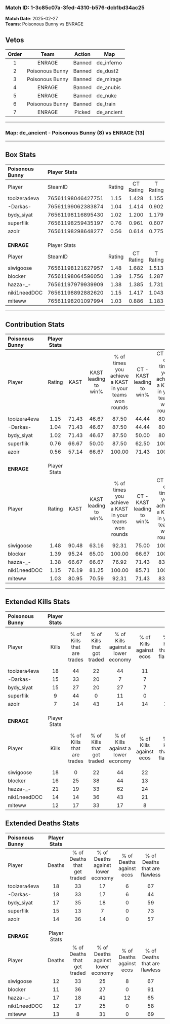 ### Match ID: 1-3c85c07a-3fed-4310-b576-dcb1bd34ac25  
**Match Date**: 2025-02-27  
**Teams**: Poisonous Bunny vs ENRAGE  

## Vetos  

| Order | Team | Action | Map |
| :---: | :--: | :----: | --- |
| 1 | ENRAGE | Banned | de_inferno |
| 2 | Poisonous Bunny | Banned | de_dust2 |
| 3 | Poisonous Bunny | Banned | de_mirage |
| 4 | ENRAGE | Banned | de_anubis |
| 5 | ENRAGE | Banned | de_nuke |
| 6 | Poisonous Bunny | Banned | de_train |
| 7 | ENRAGE | Picked | de_ancient |

---  

### **Map**: de_ancient - Poisonous Bunny (8) vs ENRAGE (13)  
---  

## Box Stats  

| **Poisonous Bunny** | Player Stats      |        |           |          |       |       |       |         |        |      |     |
| :- | :- | :-: | :-: | :-: | :-: | :-: | :-: | :-: | :-: | :-: | :-: |
| Player              | SteamID           | Rating | CT Rating | T Rating | KAST  |  ADR  | Kills | Assists | Deaths | K/D  | HS% |
| tooizera4eva        | 76561198046427751 |  1.15  |   1.428   |  1.155   | 71.43 | 80.5  |  18   |    5    |   18   | 1.00 | 50  |
| -Darkas-            | 76561199062383874 |  1.04  |   1.414   |  0.902   | 71.43 | 85.4  |  15   |    5    |   18   | 0.83 | 53  |
| bydy_siyat          | 76561198116895430 |  1.02  |   1.200   |  1.179   | 71.43 | 73.3  |  15   |    3    |   17   | 0.88 | 40  |
| superflik           | 76561198259435197 |  0.76  |   0.961   |  0.607   | 66.67 | 60.9  |   9   |    5    |   15   | 0.60 | 44  |
| azoir               | 76561198298648277 |  0.56  |   0.614   |  0.775   | 57.14 | 43.5  |   7   |    1    |   14   | 0.50 | 42  |
|                     |                   |        |           |          |       |       |       |         |        |      |     |
|                     |                   |        |           |          |       |       |       |         |        |      |     |
|                     |                   |        |           |          |       |       |       |         |        |      |     |
| **ENRAGE**          | Player Stats      |        |           |          |       |       |       |         |        |      |     |
| Player              | SteamID           | Rating | CT Rating | T Rating | KAST  |  ADR  | Kills | Assists | Deaths | K/D  | HS% |
| siwigoose           | 76561198121627957 |  1.48  |   1.682   |  1.513   | 90.48 | 92.5  |  18   |    6    |   12   | 1.50 | 61  |
| blocker             | 76561198064596050 |  1.39  |   1.756   |  1.287   | 95.24 | 72.4  |  16   |    4    |   11   | 1.45 | 37  |
| hazza-_-            | 76561197979939909 |  1.38  |   1.385   |  1.731   | 66.67 | 118.0 |  21   |    4    |   17   | 1.24 | 71  |
| niki1needDOC        | 76561198892882620 |  1.15  |   1.417   |  1.043   | 76.19 | 77.9  |  14   |    3    |   12   | 1.17 | 57  |
| miteww              | 76561198201097994 |  1.03  |   0.886   |  1.183   | 80.95 | 58.1  |  12   |    5    |   13   | 0.92 | 58  |
---  

## Contribution Stats  

| **Poisonous Bunny** | Player Stats |       |                      |                                                        |                           |                                                             |                          |                                                            |
| :- | :-: | :-: | :-: | :-: | :-: | :-: | :-: | :-: |
| Player              |    Rating    | KAST  | KAST leading to win% | % of times you achieve a KAST in your teams won rounds | CT - KAST leading to win% | CT - % of times you achieve a KAST in your teams won rounds | T - KAST leading to win% | T - % of times you achieve a KAST in your teams won rounds |
| tooizera4eva        |     1.15     | 71.43 |        46.67         |                         87.50                          |           44.44           |                            80.00                            |          50.00           |                           100.00                           |
| -Darkas-            |     1.04     | 71.43 |        46.67         |                         87.50                          |           44.44           |                            80.00                            |          50.00           |                           100.00                           |
| bydy_siyat          |     1.02     | 71.43 |        46.67         |                         87.50                          |           50.00           |                            80.00                            |          42.86           |                           100.00                           |
| superflik           |     0.76     | 66.67 |        50.00         |                         87.50                          |           62.50           |                           100.00                            |          33.33           |                           66.67                            |
| azoir               |     0.56     | 57.14 |        66.67         |                         100.00                         |           71.43           |                           100.00                            |          60.00           |                           100.00                           |
|                     |              |       |                      |                                                        |                           |                                                             |                          |                                                            |
|                     |              |       |                      |                                                        |                           |                                                             |                          |                                                            |
|                     |              |       |                      |                                                        |                           |                                                             |                          |                                                            |
| **ENRAGE**          | Player Stats |       |                      |                                                        |                           |                                                             |                          |                                                            |
| Player              |    Rating    | KAST  | KAST leading to win% | % of times you achieve a KAST in your teams won rounds | CT - KAST leading to win% | CT - % of times you achieve a KAST in your teams won rounds | T - KAST leading to win% | T - % of times you achieve a KAST in your teams won rounds |
| siwigoose           |     1.48     | 90.48 |        63.16         |                         92.31                          |           75.00           |                           100.00                            |          54.55           |                           85.71                            |
| blocker             |     1.39     | 95.24 |        65.00         |                         100.00                         |           66.67           |                           100.00                            |          63.64           |                           100.00                           |
| hazza-_-            |     1.38     | 66.67 |        66.67         |                         76.92                          |           71.43           |                            83.33                            |          62.50           |                           71.43                            |
| niki1needDOC        |     1.15     | 76.19 |        81.25         |                         100.00                         |           85.71           |                           100.00                            |          77.78           |                           100.00                           |
| miteww              |     1.03     | 80.95 |        70.59         |                         92.31                          |           71.43           |                            83.33                            |          70.00           |                           100.00                           |
---  

## Extended Kills Stats  

| **Poisonous Bunny** | Player Stats |                            |                            |                                    |                         |                              |                                 |                                       |                    |           |
| :- | :-: | :-: | :-: | :-: | :-: | :-: | :-: | :-: | :-: | :-: |
| Player              |    Kills     | % of Kills that are trades | % of Kills that got traded | % of Kills against a lower economy | % of Kills against ecos | % of Kills that are flawless | % of Kills that are close duels | % of Kills that are assisted by flash | Pistol Round Kills | AWP Kills |
| tooizera4eva        |      18      |             44             |             22             |                 44                 |           11            |              83              |                6                |                   0                   |         0          |     0     |
| -Darkas-            |      15      |             33             |             20             |                 7                  |            7            |              67              |               27                |                   0                   |         0          |     5     |
| bydy_siyat          |      15      |             27             |             20             |                 27                 |            7            |              47              |               13                |                   7                   |         0          |     2     |
| superflik           |      9       |             44             |             0              |                 11                 |            0            |              56              |               11                |                   0                   |         0          |     0     |
| azoir               |      7       |             14             |             43             |                 14                 |           14            |             100              |                0                |                   0                   |         1          |     1     |
|                     |              |                            |                            |                                    |                         |                              |                                 |                                       |                    |           |
|                     |              |                            |                            |                                    |                         |                              |                                 |                                       |                    |           |
|                     |              |                            |                            |                                    |                         |                              |                                 |                                       |                    |           |
| **ENRAGE**          | Player Stats |                            |                            |                                    |                         |                              |                                 |                                       |                    |           |
| Player              |    Kills     | % of Kills that are trades | % of Kills that got traded | % of Kills against a lower economy | % of Kills against ecos | % of Kills that are flawless | % of Kills that are close duels | % of Kills that are assisted by flash | Pistol Round Kills | AWP Kills |
| siwigoose           |      18      |             0              |             22             |                 44                 |           22            |              50              |               17                |                   0                   |         0          |     1     |
| blocker             |      16      |             25             |             38             |                 44                 |           13            |              81              |                6                |                   6                   |         1          |     0     |
| hazza-_-            |      21      |             19             |             33             |                 62                 |           24            |              71              |                5                |                   5                   |         0          |     1     |
| niki1needDOC        |      14      |             14             |             36             |                 43                 |           21            |              50              |                0                |                   7                   |         0          |     2     |
| miteww              |      12      |             17             |             33             |                 17                 |            8            |              50              |                8                |                   0                   |         1          |     4     |
## Extended Deaths Stats  

| **Poisonous Bunny** | Player Stats |                             |                                   |                          |                               |                            |                           |               |
| :- | :-: | :-: | :-: | :-: | :-: | :-: | :-: | :-: |
| Player              |    Deaths    | % of Deaths that get traded | % of Deaths against lower economy | % of Deaths against ecos | % of Deaths that are flawless | % of Deaths that are close | % of Deaths while blinded | Deaths to AWP |
| tooizera4eva        |      18      |             33              |                17                 |            6             |              67               |             6              |             0             |       1       |
| -Darkas-            |      18      |             33              |                17                 |            6             |              44               |             11             |             0             |       0       |
| bydy_siyat          |      17      |             35              |                18                 |            0             |              59               |             6              |            12             |       0       |
| superflik           |      15      |             13              |                 7                 |            0             |              73               |             0              |             7             |       0       |
| azoir               |      14      |             36              |                14                 |            0             |              57               |             14             |             0             |       1       |
|                     |              |                             |                                   |                          |                               |                            |                           |               |
|                     |              |                             |                                   |                          |                               |                            |                           |               |
|                     |              |                             |                                   |                          |                               |                            |                           |               |
| **ENRAGE**          | Player Stats |                             |                                   |                          |                               |                            |                           |               |
| Player              |    Deaths    | % of Deaths that get traded | % of Deaths against lower economy | % of Deaths against ecos | % of Deaths that are flawless | % of Deaths that are close | % of Deaths while blinded | Deaths to AWP |
| siwigoose           |      12      |             33              |                25                 |            8             |              67               |             0              |             0             |       0       |
| blocker             |      11      |             36              |                27                 |            0             |              91               |             9              |             0             |       0       |
| hazza-_-            |      17      |             18              |                41                 |            12            |              65               |             12             |             6             |       0       |
| niki1needDOC        |      12      |             17              |                25                 |            0             |              58               |             17             |             0             |       0       |
| miteww              |      13      |              8              |                31                 |            0             |              69               |             23             |             0             |       1       |
